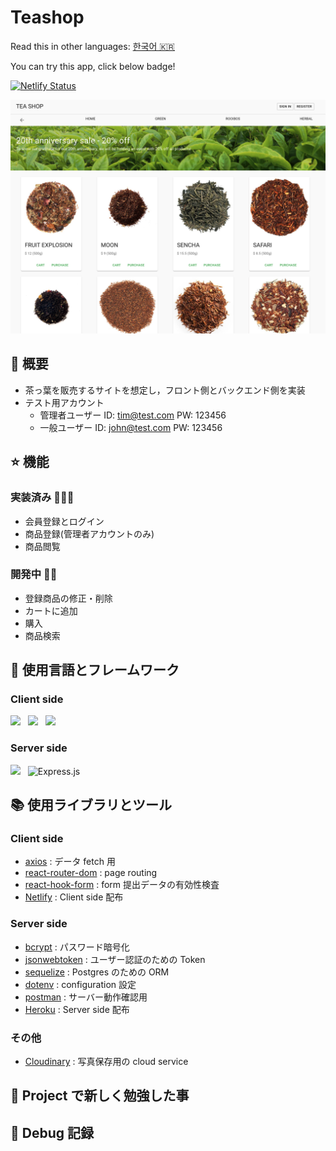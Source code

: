 # Teashop

Read this in other languages: [한국어 🇰🇷](README.ko.md)

You can try this app, click below badge!
</br>

<a href="https://teashop-nabepa.netlify.app/" target="_blank">![Netlify Status](https://api.netlify.com/api/v1/badges/aea01573-e082-44b4-8617-12e71bf71494/deploy-status)</a>

![inApp](/image/tea-shop.png)

## 🚀 概要

- 茶っ葉を販売するサイトを想定し，フロント側とバックエンド側を実装
- テスト用アカウント
  - 管理者ユーザー ID: tim@test.com PW: 123456
  - 一般ユーザー ID: john@test.com PW: 123456

## ⭐️ 機能

### 実装済み 🙆🏻‍♀️

- 会員登録とログイン
- 商品登録(管理者アカウントのみ)
- 商品閲覧

### 開発中 🙅🏻

- 登録商品の修正・削除
- カートに追加
- 購入
- 商品検索

## 🦄 使用言語とフレームワーク

### Client side

<p>
    <img src="https://img.shields.io/badge/React-61DAFB?style=flat&logo=React&logoColor=black"/>&nbsp;&nbsp;
    <img src="https://img.shields.io/badge/JavaScript-F7DF1E?style=flat&logo=JavaScript&logoColor=black"/>&nbsp;&nbsp;
    <img src="https://img.shields.io/badge/materialui-%230081CB.svg?style=flat&logo=material-ui&logoColor=white"/>&nbsp;&nbsp;
 </p>

### Server side

<p>
    <img src="https://img.shields.io/badge/node.js-%2343853D.svg?style=flat&logo=node-dot-js&logoColor=white"/>&nbsp;&nbsp;
    <img alt="Express.js" src="https://img.shields.io/badge/express.js-%23404d59.svg?style=flat&logo=express&logoColor=%2361DAFB"/>&nbsp;&nbsp;
</p>

## 📚 使用ライブラリとツール

### Client side

- [axios]() : データ fetch 用
- [react-router-dom]() : page routing
- [react-hook-form]() : form 提出データの有効性検査
- [Netlify]() : Client side 配布

### Server side

- [bcrypt]() : パスワード暗号化
- [jsonwebtoken]() : ユーザー認証のための Token
- [sequelize]() : Postgres のための ORM
- [dotenv]() : configuration 設定
- [postman]() : サーバー動作確認用
- [Heroku]() : Server side 配布

### その他

- [Cloudinary]() : 写真保存用の cloud service

## 📖 Project で新しく勉強した事

## 🐛 Debug 記録
